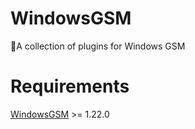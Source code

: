 # WindowsGSM
🧩A collection of plugins for Windows GSM

# Requirements

[WindowsGSM](https://github.com/WindowsGSM/WindowsGSM) >= 1.22.0
